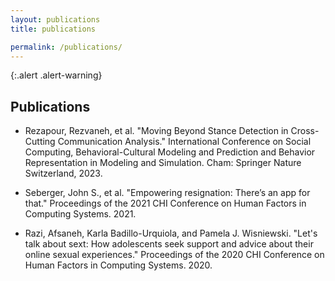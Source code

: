```yaml
---
layout: publications
title: publications

permalink: /publications/
---
```


{:.alert .alert-warning}

<!-- This is a default page. See [configuration]({{ '/docs/configuration/' | relative_url }}) to learn more about **pages**.

To remove this page, you need to:

- Remove `pages/about.md`
- Update `_data/navigation.yml` to remove the link to this page from the top navigation. -->

## Publications

- Rezapour, Rezvaneh, et al. "Moving Beyond Stance Detection in Cross-Cutting Communication Analysis." International Conference on Social Computing, Behavioral-Cultural Modeling and Prediction and Behavior Representation in Modeling and Simulation. Cham: Springer Nature Switzerland, 2023.


- Seberger, John S., et al. "Empowering resignation: There’s an app for that." Proceedings of the 2021 CHI Conference on Human Factors in Computing Systems. 2021.

- Razi, Afsaneh, Karla Badillo-Urquiola, and Pamela J. Wisniewski. "Let's talk about sext: How adolescents seek support and advice about their online sexual experiences." Proceedings of the 2020 CHI Conference on Human Factors in Computing Systems. 2020.
 
